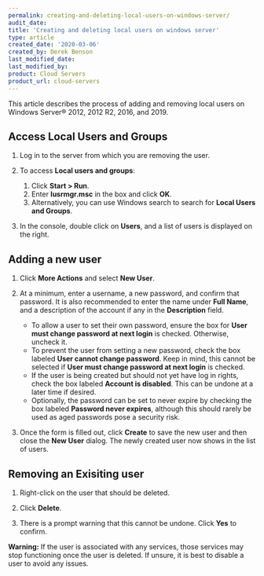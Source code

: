 ```yaml
---
permalink: creating-and-deleting-local-users-on-windows-server/
audit_date:
title: 'Creating and deleting local users on windows server'
type: article
created_date: '2020-03-06'
created_by: Derek Benson
last_modified_date: 
last_modified_by: 
product: Cloud Servers
product_url: cloud-servers
---
```



This article describes the process of adding and removing local users on Windows Server&reg; 2012, 2012 R2, 2016, and 2019.


## Access Local Users and Groups

1. Log in to the server from which you are removing the user.

2. To access **Local users and groups**: 

    1. Click **Start > Run**.
    2. Enter **lusrmgr.msc** in the box and click **OK**.
    3. Alternatively, you can use Windows search to search for **Local Users and Groups**.

3. In the console, double click on **Users**, and a list of users is displayed on the right.

## Adding a new user

1. Click **More Actions** and select **New User**.

2. At a minimum, enter a username, a new password, and confirm that password. It is also recommended to enter the name under **Full Name**, and a description of the account if any in the **Description** field.
    * To allow a user to set their own password, ensure the box for **User must change password at next login** is checked. Otherwise, uncheck it.
    * To prevent the user from setting a new password, check the box labeled **User cannot change password**. Keep in mind, this cannot be selected if **User must change password at next login** is checked.
    * If the user is being created but should not yet have log in rights, check the box labeled **Account is disabled**. This can be undone at a later time if desired.
    * Optionally, the password can be set to never expire by checking the box labeled **Password never expires**, although this should rarely be used as aged passwords pose a security risk.
    
3. Once the form is filled out, click **Create** to save the new user and then close the **New User** dialog. The newly created user now shows in the list of users.


## Removing an Exisiting user

1. Right-click on the user that should be deleted.

2. Click **Delete**. 

3. There is a prompt warning that this cannot be undone. Click **Yes** to confirm.

**Warning:** If the user is associated with any services, those services may stop functioning once the user is deleted. If unsure, it is best to disable a user to avoid any issues.
